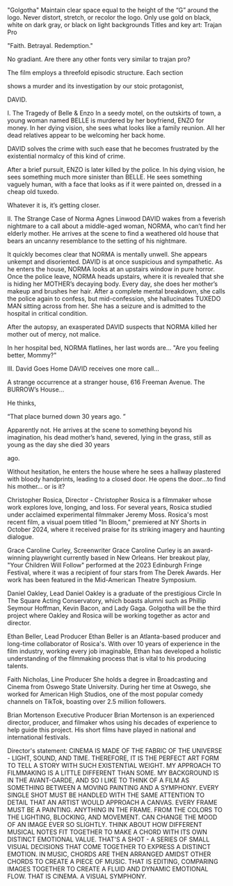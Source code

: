 "Golgotha" Maintain clear space equal to the height of the “G” around the logo. Never distort, stretch, or recolor the logo. Only use gold on black, white on dark gray, or black on light backgrounds
Titles and key art: Trajan Pro

"Faith. Betrayal. Redemption."

No gradiant. Are there any other fonts very similar to trajan pro?

The film employs a threefold episodic structure. Each section

shows a murder and its investigation by our stoic protagonist,

DAVID.

I. The Tragedy of Belle & Enzo
In a seedy motel, on the outskirts of town, a young woman named BELLE is murdered
by her boyfriend, ENZO for money. In her dying vision, she sees what looks like a
family reunion. All her dead relatives appear to be welcoming her back home.

DAVID solves the crime with such ease that he becomes frustrated by the
existential normalcy of this kind of crime.

After a brief pursuit, ENZO is later killed by the police. In his dying vision, he
sees something much more sinister than BELLE. He sees something vaguely human,
with a face that looks as if it were painted on, dressed in a cheap old tuxedo.

Whatever it is, it’s getting closer.

II. The Strange Case of Norma Agnes Linwood
DAVID wakes from a feverish nightmare to a call about a middle-aged woman,
NORMA, who can’t find her elderly mother. He arrives at the scene to find a
weathered old house that bears an uncanny resemblance to the setting of his
nightmare.

It quickly becomes clear that NORMA is mentally unwell. She appears unkempt and
disoriented. DAVID is at once suspicious and sympathetic. As he enters the
house, NORMA looks at an upstairs window in pure horror.
Once the police leave, NORMA heads upstairs, where it is revealed that she is
hiding her MOTHER’s decaying body. Every day, she does her mother’s makeup and
brushes her hair. After a complete mental breakdown, she calls the police again to
confess, but mid-confession, she hallucinates TUXEDO MAN sitting across from her.
She has a seizure and is admitted to the hospital in critical condition.

After the autopsy, an exasperated DAVID suspects that NORMA killed her mother out
of mercy, not malice.

In her hospital bed, NORMA flatlines, her last words are...
"Are you feeling better, Mommy?"

III. David Goes Home
DAVID receives one more call...

A strange occurrence at a stranger house, 616 Freeman Avenue. The BURROW’s
House...

He thinks,

“That place burned down 30 years ago.
”

Apparently not.
He arrives at the scene to something beyond his imagination, his dead mother’s
hand, severed, lying in the grass, still as young as the day she died 30 years

ago.

Without hesitation, he enters the house where he sees a hallway plastered with
bloody handprints, leading to a closed door. He opens the door...to find his mother... or is it?



Christopher Rosica, Director - Christopher Rosica is a filmmaker whose work explores love, longing, and loss. For several years, Rosica studied under acclaimed experimental filmmaker Jeremy Moss. Rosica's most recent film, a visual poem titled "In Bloom," premiered at NY Shorts in October 2024, where it received praise for its striking imagery and haunting dialogue.

Grace Caroline Curley, Screenwriter
Grace Caroline Curley is an award-winning playwright currently based in New Orleans.
Her breakout play, "Your Children Will Follow" performed at the 2023
Edinburgh Fringe
Festival, where it was a recipient of four stars from The Derek Awards. Her work has been featured in the Mid-American Theatre Symposium.

Daniel Oakley,
Lead
Daniel Oakley is a graduate of the prestigious Circle In The Square Acting
Conservatory, which boasts alumni such as
Phillip Seymour
Hoffman, Kevin Bacon, and Lady Gaga.
Golgotha will be the third project where
Oakley and Rosica will be working together as actor and director.

Ethan Beller,
Lead Producer
Ethan Beller is an
Atlanta-based producer and long-time collaborator of Rosica's.
With over 10 years of experience in the film industry, working every job imaginable, Ethan has developed a holistic understanding of the filmmaking process that is vital to his producing talents.

Faith Nicholas,
Line Producer
She
holds a degree in Broadcasting and
Cinema from Oswego
State University. During her time at Oswego, she worked for American High Studios, one of the most popular comedy channels on TikTok, boasting over 2.5 million followers.

Brian Mortenson
Executive Producer
Brian Mortenson is an experienced director, producer, and filmaker whos using his decades of experience to help guide this project. His short films have played in national and international festivals.

Director's statement: CINEMA IS MADE OF THE FABRIC OF THE UNIVERSE - LIGHT, SOUND, AND TIME. THEREFORE, IT IS THE PERFECT ART FORM TO TELL A STORY WITH SUCH EXISTENTIAL WEIGHT.
MY APPROACH TO FILMMAKING IS A LITTLE DIFFERENT THAN SOME. MY BACKGROUND IS IN THE AVANT-GARDE, AND SO I LIKE TO THINK OF A FILM AS SOMETHING BETWEEN A MOVING PAINTING AND A SYMPHONY. EVERY SINGLE SHOT MUST BE HANDLED WITH THE SAME ATTENTION TO DETAIL THAT AN ARTIST WOULD APPROACH A CANVAS. EVERY FRAME MUST BE A PAINTING. ANYTHING IN THE
FRAME. FROM THE COLORS TO THE LIGHTING, BLOCKING, AND MOVEMENT. CAN CHANGE THE MOOD OF AN IMAGE EVER SO SLIGHTLY.
THINK ABOUT HOW DIFFERENT MUSICAL NOTES FIT TOGETHER TO MAKE A CHORD WITH ITS OWN DISTINCT EMOTIONAL VALUE. THAT'S A SHOT - A SERIES OF SMALL VISUAL DECISIONS THAT COME TOGETHER TO EXPRESS A DISTINCT EMOTION. IN MUSIC, CHORDS ARE THEN ARRANGED AMIDST OTHER CHORDS TO CREATE A PIECE OF MUSIC. THAT IS EDITING, COMPARING IMAGES TOGETHER TO CREATE A FLUID AND DYNAMIC EMOTIONAL FLOW. THAT IS CINEMA.
A VISUAL SYMPHONY.